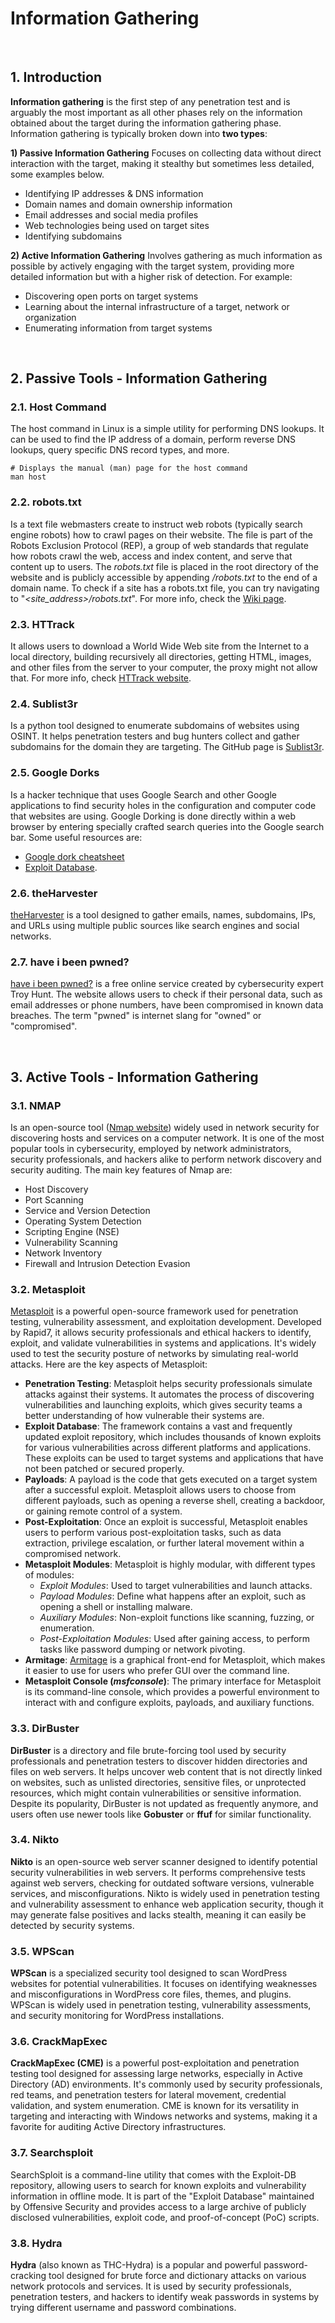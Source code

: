 # Information Gathering

<br>

## 1. Introduction

**Information gathering** is the first step of any penetration test and is arguably the most important as all other phases rely on the information obtained about the target during the information gathering phase. 
Information gathering is typically broken down into **two types**:

**1) Passive Information Gathering**
Focuses on collecting data without direct interaction with the target, making it stealthy but sometimes less detailed, some examples below. 
- Identifying IP addresses & DNS information
- Domain names and domain ownership information
- Email addresses and social media profiles
- Web technologies being used on target sites
- Identifying subdomains

**2) Active Information Gathering** 
Involves gathering as much information as possible by actively engaging with the target system, providing more detailed information but with a higher risk of detection. For example:
- Discovering open ports on target systems
- Learning about the internal infrastructure of a target, network or organization
- Enumerating information from target systems

<br>

## 2. Passive Tools - Information Gathering

### 2.1. Host Command

The host command in Linux is a simple utility for performing DNS lookups. It can be used to find the IP address of a domain, perform reverse DNS lookups, query specific DNS record types, and more.

```shell
# Displays the manual (man) page for the host command
man host
```

### 2.2. robots.txt

Is a text file webmasters create to instruct web robots (typically search engine robots) how to crawl pages on their website. The file is part of the Robots Exclusion Protocol (REP), a group of web standards that regulate how robots crawl the web, access and index content, and serve that content up to users. The *robots.txt* file is placed in the root directory of the website and is publicly accessible by appending */robots.txt* to the end of a domain name. To check if a site has a robots.txt file, you can try navigating to "*<site_address>/robots.txt*". For more info, check the [Wiki page](https://en.wikipedia.org/wiki/Robots.txt).

### 2.3. HTTrack

It allows users to download a World Wide Web site from the Internet to a local directory, building recursively all directories, getting HTML, images, and other files from the server to your computer, the proxy might not allow that. 
For more info, check [HTTrack website](https://www.httrack.com/).

### 2.4. Sublist3r

Is a python tool designed to enumerate subdomains of websites using OSINT. It helps penetration testers and bug hunters collect and gather subdomains for the domain they are targeting.
The GitHub page is [Sublist3r](https://github.com/aboul3la/Sublist3r).

### 2.5. Google Dorks

Is a hacker technique that uses Google Search and other Google applications to find security holes in the configuration and computer code that websites are using. Google Dorking is done directly within a web browser by entering specially crafted search queries into the Google search bar. Some useful resources are: 
- [Google dork cheatsheet](https://gist.github.com/sundowndev/283efaddbcf896ab405488330d1bbc06)
- [Exploit Database](https://www.exploit-db.com/google-hacking-database).

### 2.6. theHarvester

[theHarvester](https://github.com/laramies/theHarvester) is a tool designed to gather emails, names, subdomains, IPs, and URLs using multiple public sources like search engines and social networks.

### 2.7. have i been pwned?

[have i been pwned?](https://haveibeenpwned.com/) is a free online service created by cybersecurity expert Troy Hunt. The website allows users to check if their personal data, such as email addresses or phone numbers, have been compromised in known data breaches. The term "pwned" is internet slang for "owned" or "compromised".

<br> 

## 3. Active Tools - Information Gathering

### 3.1. NMAP

Is an open-source tool ([Nmap website](https://nmap.org/)) widely used in network security for discovering hosts and services on a computer network. It is one of the most popular tools in cybersecurity, employed by network administrators, security professionals, and hackers alike to perform network discovery and security auditing. The main key features of Nmap are:
- Host Discovery
- Port Scanning
- Service and Version Detection
- Operating System Detection
- Scripting Engine (NSE)
- Vulnerability Scanning
- Network Inventory
- Firewall and Intrusion Detection Evasion

### 3.2. Metasploit

[Metasploit](https://www.metasploit.com/) is a powerful open-source framework used for penetration testing, vulnerability assessment, and exploitation development. Developed by Rapid7, it allows security professionals and ethical hackers to identify, exploit, and validate vulnerabilities in systems and applications. It's widely used to test the security posture of networks by simulating real-world attacks.
Here are the key aspects of Metasploit:
- **Penetration Testing**: Metasploit helps security professionals simulate attacks against their systems. It automates the process of discovering vulnerabilities and launching exploits, which gives security teams a better understanding of how vulnerable their systems are.
- **Exploit Database**: The framework contains a vast and frequently updated exploit repository, which includes thousands of known exploits for various vulnerabilities across different platforms and applications. These exploits can be used to target systems and applications that have not been patched or secured properly.
- **Payloads**: A payload is the code that gets executed on a target system after a successful exploit. Metasploit allows users to choose from different payloads, such as opening a reverse shell, creating a backdoor, or gaining remote control of a system.
- **Post-Exploitation**: Once an exploit is successful, Metasploit enables users to perform various post-exploitation tasks, such as data extraction, privilege escalation, or further lateral movement within a compromised network.
- **Metasploit Modules**: Metasploit is highly modular, with different types of modules:
	- *Exploit Modules*: Used to target vulnerabilities and launch attacks.
	- *Payload Modules*: Define what happens after an exploit, such as opening a shell or installing malware.
	- *Auxiliary Modules*: Non-exploit functions like scanning, fuzzing, or enumeration.
	- *Post-Exploitation Modules*: Used after gaining access, to perform tasks like password dumping or network pivoting.
- **Armitage**: [Armitage](https://en.wikipedia.org/wiki/Armitage_(computing)) is a graphical front-end for Metasploit, which makes it easier to use for users who prefer GUI over the command line.
- **Metasploit Console (*msfconsole*)**: The primary interface for Metasploit is its command-line console, which provides a powerful environment to interact with and configure exploits, payloads, and auxiliary functions.

### 3.3. DirBuster

**DirBuster** is a directory and file brute-forcing tool used by security professionals and penetration testers to discover hidden directories and files on web servers. It helps uncover web content that is not directly linked on websites, such as unlisted directories, sensitive files, or unprotected resources, which might contain vulnerabilities or sensitive information. 
Despite its popularity, DirBuster is not updated as frequently anymore, and users often use newer tools like **Gobuster** or **ffuf** for similar functionality.

### 3.4. Nikto

**Nikto** is an open-source web server scanner designed to identify potential security vulnerabilities in web servers. It performs comprehensive tests against web servers, checking for outdated software versions, vulnerable services, and misconfigurations. 
Nikto is widely used in penetration testing and vulnerability assessment to enhance web application security, though it may generate false positives and lacks stealth, meaning it can easily be detected by security systems.

### 3.5. WPScan

**WPScan** is a specialized security tool designed to scan WordPress websites for potential vulnerabilities. It focuses on identifying weaknesses and misconfigurations in WordPress core files, themes, and plugins. WPScan is widely used in penetration testing, vulnerability assessments, and security monitoring for WordPress installations. 

### 3.6. CrackMapExec

**CrackMapExec (CME)** is a powerful post-exploitation and penetration testing tool designed for assessing large networks, especially in Active Directory (AD) environments. It's commonly used by security professionals, red teams, and penetration testers for lateral movement, credential validation, and system enumeration. CME is known for its versatility in targeting and interacting with Windows networks and systems, making it a favorite for auditing Active Directory infrastructures.

### 3.7. Searchsploit

SearchSploit is a command-line utility that comes with the Exploit-DB repository, allowing users to search for known exploits and vulnerability information in offline mode. It is part of the "Exploit Database" maintained by Offensive Security and provides access to a large archive of publicly disclosed vulnerabilities, exploit code, and proof-of-concept (PoC) scripts.

### 3.8. Hydra

**Hydra** (also known as THC-Hydra) is a popular and powerful password-cracking tool designed for brute force and dictionary attacks on various network protocols and services. It is used by security professionals, penetration testers, and hackers to identify weak passwords in systems by trying different username and password combinations.
